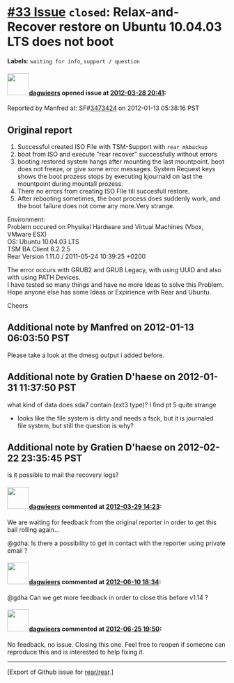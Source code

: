 [\#33 Issue](https://github.com/rear/rear/issues/33) `closed`: Relax-and-Recover restore on Ubuntu 10.04.03 LTS does not boot
=============================================================================================================================

**Labels**: `waiting for info`, `support / question`

#### <img src="https://avatars.githubusercontent.com/u/388198?u=0732dee3fe5002278cfbf40359ec431bdcf5f06c&v=4" width="50">[dagwieers](https://github.com/dagwieers) opened issue at [2012-03-28 20:41](https://github.com/rear/rear/issues/33):

Reported by Manfred at:
SF\#[3473424](https://sourceforge.net/tracker/?func=detail&aid=3473424&group_id=171835&atid=859452)
on 2012-01-13 05:38:16 PST

Original report
---------------

1.  Successful created ISO File with TSM-Support with `rear mkbackup`
2.  boot from ISO and execute "rear recover" successfully without errors
3.  booting restored system hangs after mounting the last mountpoint.
    boot does not freeze, or give some error messages. System Request
    keys shows the boot prozess stops by executing kjournald on last the
    mountpoint during mountall prozess.
4.  There no errors from creating ISO FIle till succesfull restore.
5.  After rebooting sometimes, the boot process does suddenly work, and
    the boot failure does not come any more.Very strange.

Environment:  
Problem occured on Physikal Hardware and Virtual Machines (Vbox, VMware
ESX)  
OS: Ubuntu 10.04.03 LTS  
TSM BA Client 6.2.2.5  
Rear Version 1.11.0 / 2011-05-24 10:39:25 +0200

The error occurs with GRUB2 and GRUB Legacy, with using UUID and also
with using PATH Devices.  
I have tested so many things and have no more Ideas to solve this
Problem.  
Hope anyone else has some Ideas or Expirience with Rear and Ubuntu.

Cheers

Additional note by Manfred on 2012-01-13 06:03:50 PST
-----------------------------------------------------

Please take a look at the dmesg output i added before.

Additional note by Gratien D'haese on 2012-01-31 11:37:50 PST
-------------------------------------------------------------

what kind of data does sda7 contain (ext3 type)? I find pt 5 quite
strange

-   looks like the file system is dirty and needs a fsck, but it is
    journaled  
    file system, but still the question is why?

Additional note by Gratien D'haese on 2012-02-22 23:35:45 PST
-------------------------------------------------------------

is it possible to mail the recovery logs?

#### <img src="https://avatars.githubusercontent.com/u/388198?u=0732dee3fe5002278cfbf40359ec431bdcf5f06c&v=4" width="50">[dagwieers](https://github.com/dagwieers) commented at [2012-03-29 14:23](https://github.com/rear/rear/issues/33#issuecomment-4821085):

We are waiting for feedback from the original reporter in order to get
this ball rolling again...

@gdha: Is there a possibility to get in contact with the reporter using
private email ?

#### <img src="https://avatars.githubusercontent.com/u/388198?u=0732dee3fe5002278cfbf40359ec431bdcf5f06c&v=4" width="50">[dagwieers](https://github.com/dagwieers) commented at [2012-06-10 18:34](https://github.com/rear/rear/issues/33#issuecomment-6230684):

@gdha Can we get more feedback in order to close this before v1.14 ?

#### <img src="https://avatars.githubusercontent.com/u/388198?u=0732dee3fe5002278cfbf40359ec431bdcf5f06c&v=4" width="50">[dagwieers](https://github.com/dagwieers) commented at [2012-06-25 19:50](https://github.com/rear/rear/issues/33#issuecomment-6557750):

No feedback, no issue. Closing this one. Feel free to reopen if someone
can reproduce this and is interested to help fixing it.

------------------------------------------------------------------------

\[Export of Github issue for
[rear/rear](https://github.com/rear/rear).\]

